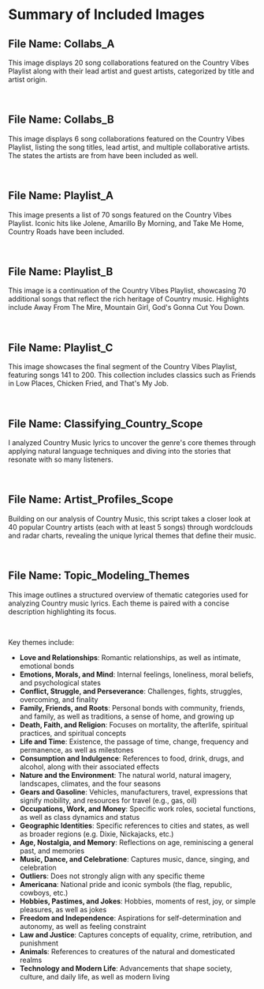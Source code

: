 # Summary of Included Images

## File Name: Collabs_A
This image displays 20 song collaborations featured on the Country Vibes Playlist along with their lead artist and guest artists, categorized by title and artist origin.

<br>

## File Name: Collabs_B
This image displays 6 song collaborations featured on the Country Vibes Playlist, listing the song titles, lead artist, and multiple collaborative artists. The states the artists are from have been included as well.

<br>

## File Name: Playlist_A
This image presents a list of 70 songs featured on the Country Vibes Playlist. Iconic hits like Jolene, Amarillo By Morning, and Take Me Home, Country Roads have been included.

<br>

## File Name: Playlist_B
This image is a continuation of the Country Vibes Playlist, showcasing 70 additional songs that reflect the rich heritage of Country music. Highlights include Away From The Mire, Mountain Girl, God's Gonna Cut You Down.

<br>

## File Name: Playlist_C
This image showcases the final segment of the Country Vibes Playlist, featuring songs 141 to 200. This collection includes classics such as Friends in Low Places, Chicken Fried, and That's My Job.

<br>

## File Name: Classifying_Country_Scope
I analyzed Country Music lyrics to uncover the genre's core themes through applying natural language techniques and diving into the stories that resonate with so many listeners.

<br>

## File Name: Artist_Profiles_Scope
Building on our analysis of Country Music, this script takes a closer look at 40 popular Country artists (each with at least 5 songs) through wordclouds and radar charts, revealing the unique lyrical themes that define their music.

<br>

## File Name: Topic_Modeling_Themes
This image outlines a structured overview of thematic categories used for analyzing Country music lyrics. Each theme is paired with a concise description highlighting its focus.

<br>

Key themes include:
- **Love and Relationships**: Romantic relationships, as well as intimate, emotional bonds  
- **Emotions, Morals, and Mind**: Internal feelings, loneliness, moral beliefs, and psychological states  
- **Conflict, Struggle, and Perseverance**: Challenges, fights, struggles, overcoming, and finality  
- **Family, Friends, and Roots**: Personal bonds with community, friends, and family, as well as traditions, a sense of home, and growing up  
- **Death, Faith, and Religion**: Focuses on mortality, the afterlife, spiritual practices, and spiritual concepts  
- **Life and Time**: Existence, the passage of time, change, frequency and permanence, as well as milestones  
- **Consumption and Indulgence**: References to food, drink, drugs, and alcohol, along with their associated effects  
- **Nature and the Environment**: The natural world, natural imagery, landscapes, climates, and the four seasons  
- **Gears and Gasoline**: Vehicles, manufacturers, travel, expressions that signify mobility, and resources for travel (e.g., gas, oil)  
- **Occupations, Work, and Money**: Specific work roles, societal functions, as well as class dynamics and status  
- **Geographic Identities**: Specific references to cities and states, as well as broader regions (e.g. Dixie, Nickajacks, etc.)  
- **Age, Nostalgia, and Memory**: Reflections on age, reminiscing a general past, and memories
- **Music, Dance, and Celebratione**: Captures music, dance, singing, and celebration
- **Outliers**: Does not strongly align with any specific theme  
- **Americana**: National pride and iconic symbols (the flag, republic, cowboys, etc.)  
- **Hobbies, Pastimes, and Jokes**: Hobbies, moments of rest, joy, or simple pleasures, as well as jokes  
- **Freedom and Independence**: Aspirations for self-determination and autonomy, as well as feeling constraint  
- **Law and Justice**: Captures concepts of equality, crime, retribution, and punishment  
- **Animals**: References to creatures of the natural and domesticated realms 
- **Technology and Modern Life**: Advancements that shape society, culture, and daily life, as well as modern living

<br>

